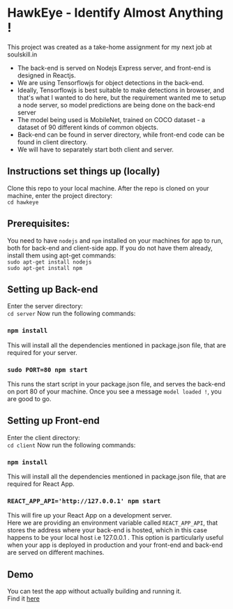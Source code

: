 # HawkEye - Identify Almost Anything !
This project was created as a take-home assignment for my next job at soulskill.in

- The back-end is served on Nodejs Express server, and front-end is designed in Reactjs.
- We are using Tensorflowjs for object detections in the back-end.
- Ideally, Tensorflowjs is best suitable to make detections in browser, and that's what I wanted to do here, but the requirement wanted me to setup a node server, so model predictions are being done on the back-end server
- The model being used is MobileNet, trained on COCO dataset - a dataset of 90 different kinds of common objects.
- Back-end can be found in server directory, while front-end code can be found in client directory.
- We will have to separately start both client and server.

## Instructions set things up (locally)

Clone this repo to your local machine.
After the repo is cloned on your machine, enter the project directory:  
`cd hawkeye`

## Prerequisites:
You need to have `nodejs` and `npm` installed on your machines for app to run, both for back-end and client-side app.
If you do not have them already, install them using apt-get commands:  
`sudo apt-get install nodejs`  
`sudo apt-get install npm`  

## Setting up Back-end

 Enter the server directory:  
`cd server`
Now run the following commands:
### `npm install`
This will install all the dependencies mentioned in package.json file, that are required for your server.

### `sudo PORT=80 npm start`
This runs the start script in your package.json file, and serves the back-end on port 80 of your machine.
Once you see a message `model loaded !`, you are good to go.


## Setting up Front-end

 Enter the client directory:  
`cd client`
Now run the following commands:
### `npm install`
This will install all the dependencies mentioned in package.json file, that are required for React App.

### `REACT_APP_API='http://127.0.0.1' npm start`
This will fire up your React App on a development server.  
Here we are providing an environment variable called `REACT_APP_API`, that stores the address where your back-end is hosted, which in this case happens to be your local host i.e 127.0.0.1 .
This option is particularly useful when your app is deployed in production and your front-end and back-end are served on different machines.  

## Demo
You can test the app without actually building and running it.  
Find it [here](https://hawkeye.databaaz.me)


